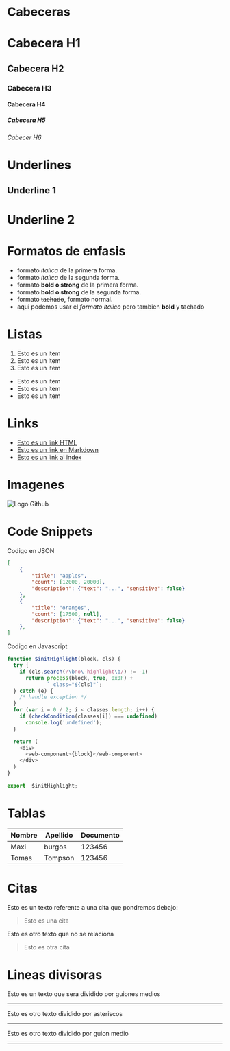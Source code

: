 # Cabeceras
# Cabecera H1
## Cabecera H2
### Cabecera H3
#### Cabecera H4
##### Cabecera H5
###### Cabecer H6

# Underlines
Underline 1
-----------

Underline 2
============

# Formatos de enfasis
- formato *italica* de la primera forma.
- formato _italica_ de la segunda forma.
- formato **bold o strong** de la primera forma.
- formato __bold o strong__ de la segunda forma.
- formato ~~tachado~~, formato normal.
- aqui podemos usar el *formato italico*  pero tambien **bold** y ~~tachado~~

# Listas
1. Esto es un item
2. Esto es un item
3. Esto es un item

- Esto es un item
- Esto es un item
- Esto es un item

# Links
- <a href="http://www.google.com">Esto es un link HTML</a>
- [Esto es un link en Markdown](http://wwww.google.com)
- [Esto es un link al index](index.html)

# Imagenes
![Logo Github](https://logos-world.net/wp-content/uploads/2020/11/GitHub-Logo.png)

# Code Snippets
Codigo en JSON
```JSON
[
    {
        "title": "apples",
        "count": [12000, 20000],
        "description": {"text": "...", "sensitive": false}
    },
    {
        "title": "oranges",
        "count": [17500, null],
        "description": {"text": "...", "sensitive": false}
    },
]
```

Codigo en Javascript
```Javascript
function $initHighlight(block, cls) {
  try {
    if (cls.search(/\bno\-highlight\b/) != -1)
      return process(block, true, 0x0F) +
             ` class="${cls}"`;
  } catch (e) {
    /* handle exception */
  }
  for (var i = 0 / 2; i < classes.length; i++) {
    if (checkCondition(classes[i]) === undefined)
      console.log('undefined');
  }

  return (
    <div>
      <web-component>{block}</web-component>
    </div>
  )
}

export  $initHighlight;
```

# Tablas
| Nombre | Apellido | Documento |
| ------ | -------- | --------- |
| Maxi | burgos | 123456 |
| Tomas | Tompson | 123456 |

# Citas
Esto es un texto referente a una cita que pondremos debajo:
> Esto es una cita

Esto es otro texto que no se relaciona
> Esto es otra cita

# Lineas divisoras
Esto es un texto que sera dividido por guiones medios

---
Esto es otro texto dividido por asteriscos

***
Esto es otro texto dividido por guion medio

----
